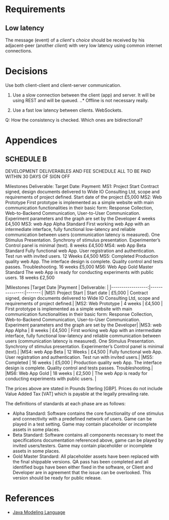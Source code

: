 Requirements
============

Low latency
-----------
The message (event) of a _client_'s *choice* should be received by his adjacent-peer (another _client_) with very low latency using common internet connections.

Decisions
=========
Use both client-client and client-server communication.

1. Use a slow connection between the client (app) and server. It will be using REST and will be queued.
..* Offline is not necessary really.

2. Use a fast low latency between clients. WebSockets.

Q:
How the consistency is checked. 
Which ones are bidirectional?


Appendices
==========

SCHEDULE B
----------
DEVELOPMENT DELIVERABLES AND FEE SCHEDULE
ALL TO BE PAID WITHIN 30 DAYS OF SIGN OFF

Milestones
Deliverable:
Target Date:
Payment:
MS1: Project Start
Contract signed, design documents delivered to Wide IO Consulting Ltd, scope and requirements of project defined.
Start date of the project
£5,000
MS2: Web Prototype
First prototype is implemented as a simple website with main communication functionalities in their basic form: Response Collection, Web-to-Backend Communication, User-to-User Communication. Experiment parameters and the graph are set by the Developer
4 weeks
£4,500
MS3: web App Alpha Standard
First working web App with an intermediate interface, fully functional low-latency and reliable communication between users (communication latency is measured). One Stimulus Presentation. Synchrony of stimulus presentation. Experimenter’s Control panel is minimal (text).
8 weeks
£4,500
MS4: web App Beta Standard
Fully functional web App. User registration and authentication. Test run with invited users.
12 Weeks
£4,500
MS5: Completed
Production quality web App. The interface design is complete. Quality control and tests passes. Troubleshooting.
16 weeks
£5,000
MS6: Web App Gold Master Standard
The web App is ready for conducting experiments with public users.
18 weeks
£2,500


|Milestones         |Target Date     |Payment |                                                                         Deliverable: |
|------------------:|---------------:|-------:|
|MS1: Project Start | Start date     | £5,000 | Contract signed, design documents delivered to Wide IO Consulting Ltd, scope and requirements of project defined.|
|MS2: Web Prototype | 4 weeks        | £4,500 | First prototype is implemented as a simple website with main communication functionalities in their basic form: Response Collection, Web-to-Backend Communication, User-to-User Communication. Experiment parameters and the graph are set by the Developer|
|MS3: web App Alpha | 8 weeks        | £4,500 | First working web App with an intermediate interface, fully functional low-latency and reliable communication between users (communication latency is measured). One Stimulus Presentation. Synchrony of stimulus presentation. Experimenter’s Control panel is minimal (text).|
|MS4: web App Beta  | 12 Weeks       | £4,500 | Fully functional web App. User registration and authentication. Test run with invited users.|
|MS5: Completed     | 16 weeks       | £5,000 | Production quality web App. The interface design is complete. Quality control and tests passes. Troubleshooting.|
|MS6: Web App Gold  | 18 weeks       | £2,500 | The web App is ready for conducting experiments with public users. |


The prices above are stated in Pounds Sterling [GBP].
Prices do not include Value Added Tax [VAT] which is payable at the legally prevailing rate.

The definitions of standards at each phase are as follows:
* Alpha Standard: Software contains the core functionality of one stimulus and connectivity with a predefined network of users. Game can be played in a test setting. Game may contain placeholder or incomplete assets in some places.
* Beta Standard: Software contains all components necessary to meet the specifications documentation referenced above, game can be played by invited users/testers. Game may contain placeholder or incomplete assets in some places.
* Gold Master Standard: All placeholder assets have been replaced with the final shippable versions. QA pass has been completed and all identified bugs have been either fixed in the software, or Client and Developer are in agreement that the issue can be overlooked. This version should be ready for public release.




References
==========
* [Java Modeling Language](http://en.wikipedia.org/wiki/Java_Modeling_Language)
